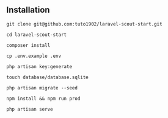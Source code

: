 

## Installation

````
git clone git@github.com:tuto1902/laravel-scout-start.git
````
````
cd laravel-scout-start
````
````
composer install
````
````
cp .env.example .env
````
````
php artisan key:generate
````
````
touch database/database.sqlite
````
````
php artisan migrate --seed
````
````
npm install && npm run prod
````
````
php artisan serve
````
